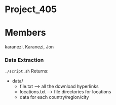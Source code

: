 # Project_405

# Members
karanezi, Karanezi, Jon

### Data Extraction
`./script.sh`
Returns:
- data/
  - file.txt --> all the download hyperlinks
  - locations.txt --> file directories for locations
  - data for each country/region/city


